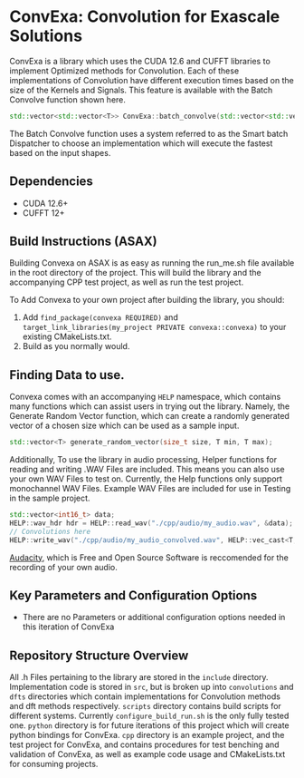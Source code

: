 # ConvExa: Convolution for Exascale Solutions
ConvExa is a library which uses the CUDA 12.6 and CUFFT libraries to implement Optimized methods for Convolution.
Each of these implementations of Convolution have different execution times based on the size of the Kernels and Signals. 
This feature is available with the Batch Convolve function shown here.
```cpp
std::vector<std::vector<T>> ConvExa::batch_convolve(std::vector<std::vector<T>>, std::vector<std::vector<T>>);
```
The Batch Convolve function uses a system referred to as the Smart batch Dispatcher to choose an implementation which will execute the fastest based on the input shapes.


## Dependencies
- CUDA 12.6+
- CUFFT 12+

## Build Instructions (ASAX)
Building Convexa on ASAX is as easy as running the run_me.sh file available in the root directory of the project. 
This will build the library and the accompanying CPP test project, as well as run the test project.

To Add Convexa to your own project after building the library, you should:
1. Add `find_package(convexa REQUIRED)` and `target_link_libraries(my_project PRIVATE convexa::convexa)` to your existing CMakeLists.txt.
2. Build as you normally would.

## Finding Data to use.
Convexa comes with an accompanying `HELP` namespace, which contains many functions which can assist users in trying out the library. Namely, the Generate Random Vector function, which can create a randomly generated vector of a chosen size which can be used as a sample input.
```cpp
std::vector<T> generate_random_vector(size_t size, T min, T max);
```
Additionally, To use the library in audio processing, Helper functions for reading and writing .WAV Files are included. This means you can also use your own WAV Files to test on. Currently, the Help functions only support monochannel WAV Files. 
Example WAV Files are included for use in Testing in the sample project.
```cpp
std::vector<int16_t> data;
HELP::wav_hdr hdr = HELP::read_wav("./cpp/audio/my_audio.wav", &data);
// Convolutions here
HELP::write_wav("./cpp/audio/my_audio_convolved.wav", HELP::vec_cast<T, int16_t>(myResult), hdr);
```
[Audacity](https://www.audacityteam.org), which is Free and Open Source Software is reccomended for the recording of your own audio.
## Key Parameters and Configuration Options
- There are no Parameters or additional configuration options needed in this iteration of ConvExa
## Repository Structure Overview
All .h Files pertaining to the library are stored in the `include` directory. Implementation code is stored in `src`, but is broken up into `convolutions` and `dfts` directories which contain implementations for Convolution methods and dft methods respectively.
`scripts` directory contains build scripts for different systems. Currently `configure_build_run.sh` is the only fully tested one.
`python` directory is for future iterations of this project which will create python bindings for ConvExa.
`cpp` directory is an example project, and the test project for ConvExa, and contains procedures for test benching and validation of ConvExa, as well as example code usage and CMakeLists.txt for consuming projects.